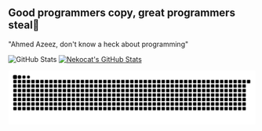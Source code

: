 ## Good programmers copy, great programmers steal👋
"Ahmed Azeez, don't know a heck about programming"

![GitHub Stats](https://github-readme-stats.vercel.app/api?username=mscaz&show_icons=true&theme=tokyonight) [![Nekocat's GitHub Stats](https://github-readme-stats.vercel.app/api?username=mscaz&show_icons=true&theme=dark&hide_border=true)](https://github.com/anuraghazra/github-readme-stats)

![Snake animation](https://raw.githubusercontent.com/mscaz/mscaz/output/github-snake.svg)

